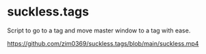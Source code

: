 # suckless.tags
Script to go to a tag and move master window to a tag with ease.

https://github.com/zim0369/suckless.tags/blob/main/suckless.mp4
